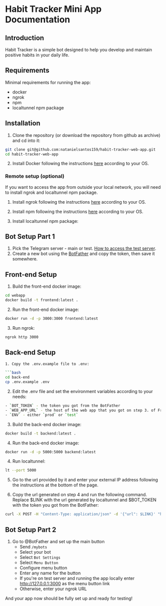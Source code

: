 # Habit Tracker Mini App Documentation

## Introduction

Habit Tracker is a simple bot designed to help you develop and maintain positive habits in your daily life.

## Requirements

Minimal requirements for running the app:

- docker
- ngrok
- npm
- localtunnel npm package


## Installation

1. Clone the repository (or download the repository from github as archive) and cd into it:

```bash
git clone git@github.com:natanielsantos159/habit-tracker-web-app.git
cd habit-tracker-web-app
```

2. Install Docker following the instructions [here](https://docs.docker.com/engine/install/) according to your OS.


### Remote setup (optional)

If you want to access the app from outside your local network, you will need to install ngrok and localtunnel npm package.

1. Install ngrok following the instructions [here](https://ngrok.com/download) according to your OS.

2. Install npm following the instructions [here](https://docs.npmjs.com/downloading-and-installing-node-js-and-npm) according to your OS.

3. Install localtunnel npm package:

## Bot Setup Part 1

1. Pick the Telegram server - main or test. [How to access the test server](https://core.telegram.org/bots/webapps#testing-mini-apps).
2. Create a new bot using the [BotFather](https://t.me/botfather) and copy the token, then save it somewhere.

## Front-end Setup

1. Build the front-end docker image:

```bash
cd webapp
docker build -t frontend:latest .
```

2. Run the front-end docker image:

```bash
docker run -d -p 3000:3000 frontend:latest
```
3. Run ngrok:

```bash
ngrok http 3000
```

## Back-end Setup
```bash
1. Copy the .env.example file to .env:

```bash
cd back-end
cp .env.example .env
```

2. Edit the .env file and set the environment variables according to your needs:

```bash
- `BOT_TOKEN` - the token you got from the BotFather
- `WEB_APP_URL` - the host of the web app that you got on step 3. of Front-end Setup - e.g. `https://123456789.ngrok.io`
- `ENV` - either `prod` or `test`
```

3. Build the back-end docker image:

```bash
docker build -t backend:latest .
```

4. Run the back-end docker image:

```bash
docker run -d -p 5000:5000 backend:latest
```
4. Run localtunnel:

```bash
lt --port 5000
```

5. Go to the url provided by it and enter your external IP address following the instructions at the bottom of the page.

6. Copy the url generated on step 4 and run the following command. Replace $LINK with the url generated by localtunnel and $BOT_TOKEN with the token you got from the BotFather:

```bash
curl -X POST -H "Content-Type: application/json" -d '{"url": $LINK}' "https://api.telegram.org/bot$BOT_TOKEN/setWebhook"
```


## Bot Setup Part 2

1. Go to @BotFather and set up the main button
   - Send `/mybots`
   - Select your bot
   - Select `Bot Settings`
   - Select `Menu Button`
   - Configure menu button
   - Enter any name for the button
   - If you're on test server and running the app locally enter http://127.0.0.1:3000 as the menu button link
   - Otherwise, enter your ngrok URL

And your app now should be fully set up and ready for testing!
